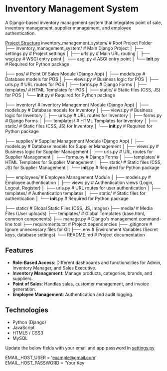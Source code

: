 # Inventory Management System

A Django-based inventory management system that integrates point of sale, inventory management, supplier management, and employee authentication.

[Project Structure](Project%20structure.txt)
inventory_management_system/  # Root Project Folder
├── inventory_management_system/ # Main Django Project
│   ├── settings.py     # Project settings
│   ├── urls.py         # Main URL routing
│   ├── wsgi.py         # WSGI entry point
│   ├── asgi.py         # ASGI entry point
│   └── __init__.py     # Required for Python package

├── pos/                 # Point Of Sales Module (Django App)
│   ├── models.py       # Database models for POS
│   ├── views.py        # Business logic for POS
│   ├── urls.py         # URL routes for POS
│   ├── forms.py        # Django Forms
│   ├── templates/      # HTML Templates for POS
│   ├── static/         # Static files (CSS, JS) for POS
│   └── __init__.py     # Required for Python package

├── inventory/           # Inventory Management Module (Django App)
│   ├── models.py       # Database models for Inventory
│   ├── views.py        # Business logic for Inventory
│   ├── urls.py         # URL routes for Inventory
│   ├── forms.py        # Django Forms
│   ├── templates/      # HTML Templates for Inventory
│   ├── static/         # Static files (CSS, JS) for Inventory
│   └── __init__.py     # Required for Python package

├── supplier/            # Supplier Management Module (Django App)
│   ├── models.py       # Database models for Supplier Management
│   ├── views.py        # Business logic for Supplier Management
│   ├── urls.py         # URL routes for Supplier Management
│   ├── forms.py        # Django Forms
│   ├── templates/      # HTML Templates for Supplier Management
│   ├── static/         # Static files (CSS, JS) for Supplier Management
│   └── __init__.py     # Required for Python package

├── employees/           # Employee Management Module
│   ├── models.py       # Employee authentication
│   ├── views.py        # Authentication views (Login, Logout, Register)
│   ├── urls.py         # URL routes for user authentication
│   ├── templates/      # Authentication templates
│   ├── static/         # Static files for authentication
│   └── __init__.py     # Required for Python package

├── static/              # Global Static Files (CSS, JS, Images)
├── media/               # Media Files (User uploads)
├── templates/           # Global Templates (base.html, common components)
├── manage.py            # Django's management command-line tool
├── requirements.txt     # Project dependencies
├── .gitignore           # Ignore unnecessary files for Git
├── .env                 # Environment Variables (Secret keys, database settings)
└── README.md            # Project documentation  

## Features

- **Role-Based Access**: Different dashboards and functionalities for Admin, Inventory Manager, and Sales Executive.
- **Inventory Management**: Manage products, categories, brands, and suppliers.
- **Point of Sales**: Handles sales, customer management, and invoice generation.
- **Employee Management**: Authentication and audit logging.

## Technologies

- Python (Django)
- JavaScript
- HTML5 / CSS3
- MySQL


Update the below fields with your email and app password in [settings.py](inventory_management_system/settings.py)  

EMAIL_HOST_USER = 'example@gmail.com'  
EMAIL_HOST_PASSWORD = 'Your Key

